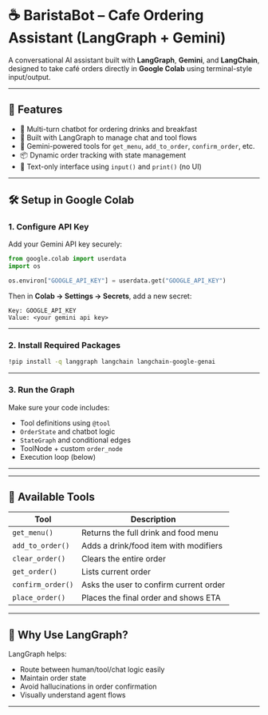 # ☕ BaristaBot – Cafe Ordering Assistant (LangGraph + Gemini)

A conversational AI assistant built with **LangGraph**, **Gemini**, and **LangChain**, designed to take café orders directly in **Google Colab** using terminal-style input/output.

---

## 🚀 Features

- 🍵 Multi-turn chatbot for ordering drinks and breakfast
- 🧠 Built with LangGraph to manage chat and tool flows
- 🔧 Gemini-powered tools for `get_menu`, `add_to_order`, `confirm_order`, etc.
- 📦 Dynamic order tracking with state management
- 💬 Text-only interface using `input()` and `print()` (no UI)

---

## 🛠️ Setup in Google Colab

### 1. Configure API Key

Add your Gemini API key securely:

```python
from google.colab import userdata
import os

os.environ["GOOGLE_API_KEY"] = userdata.get("GOOGLE_API_KEY")
```

Then in **Colab → Settings → Secrets**, add a new secret:

```
Key: GOOGLE_API_KEY
Value: <your gemini api key>
```

---

### 2. Install Required Packages

```bash
!pip install -q langgraph langchain langchain-google-genai
```

---

### 3. Run the Graph

Make sure your code includes:
- Tool definitions using `@tool`
- `OrderState` and chatbot logic
- `StateGraph` and conditional edges
- ToolNode + custom `order_node`
- Execution loop (below)

---


---

## 🧰 Available Tools

| Tool             | Description                                  |
|------------------|----------------------------------------------|
| `get_menu()`     | Returns the full drink and food menu         |
| `add_to_order()` | Adds a drink/food item with modifiers        |
| `clear_order()`  | Clears the entire order                      |
| `get_order()`    | Lists current order                          |
| `confirm_order()`| Asks the user to confirm current order       |
| `place_order()`  | Places the final order and shows ETA         |

---

## 🧠 Why Use LangGraph?

LangGraph helps:
- Route between human/tool/chat logic easily
- Maintain order state
- Avoid hallucinations in order confirmation
- Visually understand agent flows

---


